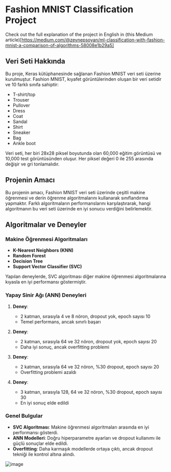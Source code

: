 # Fashion MNIST Classification Project

Check out the full explanation of the project in English in (this Medium article)[https://medium.com/@zeynepsoyan/ml-classification-with-fashion-mnist-a-comparison-of-algorithms-58008e1b29a5]

## Veri Seti Hakkında
Bu proje, Keras kütüphanesinde sağlanan Fashion MNIST veri seti üzerine kurulmuştur. Fashion MNIST, kıyafet görüntülerinden oluşan bir veri setidir ve 10 farklı sınıfa sahiptir:

- T-shirt/top
- Trouser
- Pullover
- Dress
- Coat
- Sandal
- Shirt
- Sneaker
- Bag
- Ankle boot

Veri seti, her biri 28x28 piksel boyutunda olan 60,000 eğitim görüntüsü ve 10,000 test görüntüsünden oluşur. Her piksel değeri 0 ile 255 arasında değişir ve gri tonlamalıdır.

## Projenin Amacı
Bu projenin amacı, Fashion MNIST veri seti üzerinde çeşitli makine öğrenmesi ve derin öğrenme algoritmalarını kullanarak sınıflandırma yapmaktır. Farklı algoritmaların performanslarını karşılaştırarak, hangi algoritmanın bu veri seti üzerinde en iyi sonucu verdiğini belirlemektir.

## Algoritmalar ve Deneyler
### Makine Öğrenmesi Algoritmaları
- **K-Nearest Neighbors (KNN)**
- **Random Forest**
- **Decision Tree**
- **Support Vector Classifier (SVC)**

Yapılan deneylerde, SVC algoritması diğer makine öğrenmesi algoritmalarına kıyasla en iyi performansı göstermiştir.

### Yapay Sinir Ağı (ANN) Deneyleri
1. **Deney**: 
   - 2 katman, sırasıyla 4 ve 8 nöron, dropout yok, epoch sayısı 10
   - Temel performans, ancak sınırlı başarı

2. **Deney**: 
   - 2 katman, sırasıyla 64 ve 32 nöron, dropout yok, epoch sayısı 20
   - Daha iyi sonuç, ancak overfitting problemi

3. **Deney**: 
   - 2 katman, sırasıyla 64 ve 32 nöron, %30 dropout, epoch sayısı 20
   - Overfitting problemi azaldı

4. **Deney**: 
   - 3 katman, sırasıyla 128, 64 ve 32 nöron, %30 dropout, epoch sayısı 30
   - En iyi sonuç elde edildi

### Genel Bulgular
- **SVC Algoritması**: Makine öğrenmesi algoritmaları arasında en iyi performansı gösterdi.
- **ANN Modelleri**: Doğru hiperparametre ayarları ve dropout kullanımı ile güçlü sonuçlar elde edildi.
- **Overfitting**: Daha karmaşık modellerde ortaya çıktı, ancak dropout tekniği ile kontrol altına alındı.

![image](https://github.com/zeynepsoyan/ai-bootcamp-fashion/assets/54821016/cb7119a8-6c8e-4da7-971d-aa516428fd7b)
